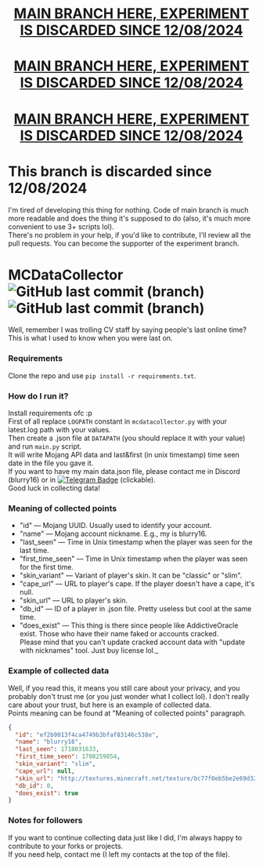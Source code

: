 <div align="center">
<a href="https://github.com/blurry16/MCDataCollector/blob/main"> 
<h1> MAIN BRANCH HERE, EXPERIMENT IS DISCARDED SINCE 12/08/2024 </h1> </a>
<a href="https://github.com/blurry16/MCDataCollector/blob/main"> 
<h1> MAIN BRANCH HERE, EXPERIMENT IS DISCARDED SINCE 12/08/2024 </h1> </a>

<a href="https://github.com/blurry16/MCDataCollector/blob/main"> 
<h1> MAIN BRANCH HERE, EXPERIMENT IS DISCARDED SINCE 12/08/2024 </h1> </a>
</div>

# This branch is discarded since 12/08/2024

I'm tired of developing this thing for nothing. Code of main branch is much more readable and does the thing it's
supposed to do (also, it's much more convenient to use 3+ scripts lol).  
There's no problem in your help, if you'd like to contribute, I'll review all the pull requests. You can become the
supporter of the experiment branch.

# MCDataCollector ![GitHub last commit (branch)](https://img.shields.io/github/last-commit/blurry16/MCDataCollector/experiment?label=last%20commit%20to%20experiment) ![GitHub last commit (branch)](https://img.shields.io/github/last-commit/blurry16/MCDataCollector/dev-experiment?label=last%20commit%20to%20dev-experiment)

Well, remember I was trolling CV staff by saying people's last online time? This is what I used to know when you were
last on.

### Requirements

Clone the repo and use `pip install -r requirements.txt`.

### How do I run it?

Install requirements ofc :p  
First of all replace `LOGPATH` constant in `mcdatacollector.py` with your latest.log path with your values.  
Then create a .json file at `DATAPATH` (you should replace it with your value) and run `main.py` script.  
It will write Mojang API data and last&first (in unix timestamp) time seen date in the file you gave it.  
If you want to have my main data.json file, please contact me in Discord (blurry16) or
in [![Telegram Badge](https://img.shields.io/badge/Telegram-blue?style=for-the-badge&logo=telegram&logoColor=white)](https://t.me/blurry16)
(clickable).  
Good luck in collecting data!

### Meaning of collected points

- "id" — Mojang UUID. Usually used to identify your account.
- "name" — Mojang account nickname. E.g., my is blurry16.
- "last_seen" — Time in Unix timestamp when the player was seen for the last time.
- "first_time_seen" — Time in Unix timestamp when the player was seen for the first time.
- "skin_variant" — Variant of player's skin. It can be "classic" or "slim".
- "cape_url" — URL to player's cape. If the player doesn't have a cape, it's null.
- "skin_url" — URL to player's skin.
- "db_id" — ID of a player in .json file. Pretty useless but cool at the same time.
- "does_exist" — This thing is there since people like AddictiveOracle exist.
  Those who have their name faked or accounts cracked.  
  Please mind that you can't update cracked account data with "update with nicknames" tool.
  Just buy license lol._

### Example of collected data

Well, if you read this, it means you still care about your privacy, and you probably don't trust me (or you just wonder
what I collect lol).
I don't really care about your trust, but here is an example of collected data.  
Points meaning can be found at "Meaning of collected points" paragraph.

```json
{
  "id": "ef2b9013f4ca4749b3bfaf83146c538e",
  "name": "blurry16",
  "last_seen": 1718031633,
  "first_time_seen": 1708259854,
  "skin_variant": "slim",
  "cape_url": null,
  "skin_url": "http://textures.minecraft.net/texture/bc77f0eb5be2e69d320144242a29dcbeedfe2fc42df48638d86bac470fdab786",
  "db_id": 0,
  "does_exist": true
}
```

### Notes for followers

If you want to continue collecting data just like I did, I'm always happy to contribute to your forks or projects.  
If you need help, contact me (I left my contacts at the top of the file).